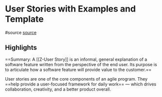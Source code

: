 # User Stories with Examples and Template
#source [source](https://www.atlassian.com/agile/project-management/user-stories)

## Highlights

==Summary: A [[Z-User Story]] is an informal, general explanation of a software feature written from the perspective of the end user. Its purpose is to articulate how a software feature will provide value to the customer.==

User stories are one of the core components of an agile program. They ==help provide a user-focused framework for daily work== — which drives collaboration, creativity, and a better product overall.